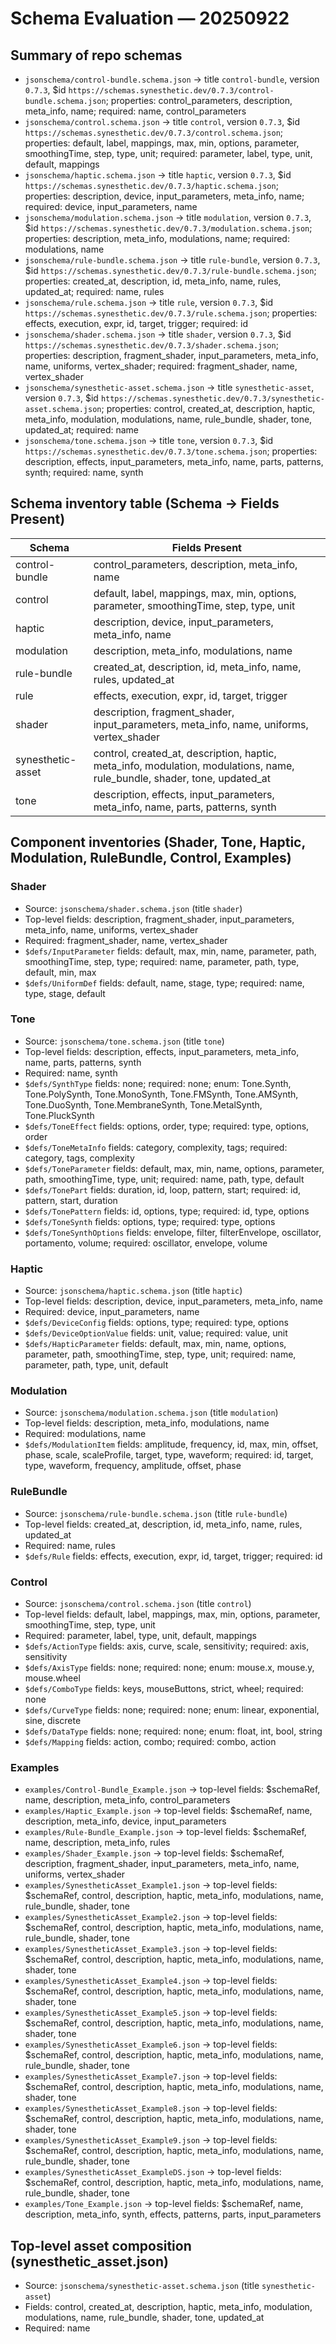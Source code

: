 # Schema Evaluation — 20250922

## Summary of repo schemas
- `jsonschema/control-bundle.schema.json` → title `control-bundle`, version `0.7.3`, $id `https://schemas.synesthetic.dev/0.7.3/control-bundle.schema.json`; properties: control_parameters, description, meta_info, name; required: name, control_parameters
- `jsonschema/control.schema.json` → title `control`, version `0.7.3`, $id `https://schemas.synesthetic.dev/0.7.3/control.schema.json`; properties: default, label, mappings, max, min, options, parameter, smoothingTime, step, type, unit; required: parameter, label, type, unit, default, mappings
- `jsonschema/haptic.schema.json` → title `haptic`, version `0.7.3`, $id `https://schemas.synesthetic.dev/0.7.3/haptic.schema.json`; properties: description, device, input_parameters, meta_info, name; required: device, input_parameters, name
- `jsonschema/modulation.schema.json` → title `modulation`, version `0.7.3`, $id `https://schemas.synesthetic.dev/0.7.3/modulation.schema.json`; properties: description, meta_info, modulations, name; required: modulations, name
- `jsonschema/rule-bundle.schema.json` → title `rule-bundle`, version `0.7.3`, $id `https://schemas.synesthetic.dev/0.7.3/rule-bundle.schema.json`; properties: created_at, description, id, meta_info, name, rules, updated_at; required: name, rules
- `jsonschema/rule.schema.json` → title `rule`, version `0.7.3`, $id `https://schemas.synesthetic.dev/0.7.3/rule.schema.json`; properties: effects, execution, expr, id, target, trigger; required: id
- `jsonschema/shader.schema.json` → title `shader`, version `0.7.3`, $id `https://schemas.synesthetic.dev/0.7.3/shader.schema.json`; properties: description, fragment_shader, input_parameters, meta_info, name, uniforms, vertex_shader; required: fragment_shader, name, vertex_shader
- `jsonschema/synesthetic-asset.schema.json` → title `synesthetic-asset`, version `0.7.3`, $id `https://schemas.synesthetic.dev/0.7.3/synesthetic-asset.schema.json`; properties: control, created_at, description, haptic, meta_info, modulation, modulations, name, rule_bundle, shader, tone, updated_at; required: name
- `jsonschema/tone.schema.json` → title `tone`, version `0.7.3`, $id `https://schemas.synesthetic.dev/0.7.3/tone.schema.json`; properties: description, effects, input_parameters, meta_info, name, parts, patterns, synth; required: name, synth

## Schema inventory table (Schema → Fields Present)
| Schema | Fields Present |
| --- | --- |
| control-bundle | control_parameters, description, meta_info, name |
| control | default, label, mappings, max, min, options, parameter, smoothingTime, step, type, unit |
| haptic | description, device, input_parameters, meta_info, name |
| modulation | description, meta_info, modulations, name |
| rule-bundle | created_at, description, id, meta_info, name, rules, updated_at |
| rule | effects, execution, expr, id, target, trigger |
| shader | description, fragment_shader, input_parameters, meta_info, name, uniforms, vertex_shader |
| synesthetic-asset | control, created_at, description, haptic, meta_info, modulation, modulations, name, rule_bundle, shader, tone, updated_at |
| tone | description, effects, input_parameters, meta_info, name, parts, patterns, synth |

## Component inventories (Shader, Tone, Haptic, Modulation, RuleBundle, Control, Examples)
### Shader
- Source: `jsonschema/shader.schema.json` (title `shader`)
- Top-level fields: description, fragment_shader, input_parameters, meta_info, name, uniforms, vertex_shader
- Required: fragment_shader, name, vertex_shader
- `$defs/InputParameter` fields: default, max, min, name, parameter, path, smoothingTime, step, type; required: name, parameter, path, type, default, min, max
- `$defs/UniformDef` fields: default, name, stage, type; required: name, type, stage, default

### Tone
- Source: `jsonschema/tone.schema.json` (title `tone`)
- Top-level fields: description, effects, input_parameters, meta_info, name, parts, patterns, synth
- Required: name, synth
- `$defs/SynthType` fields: none; required: none; enum: Tone.Synth, Tone.PolySynth, Tone.MonoSynth, Tone.FMSynth, Tone.AMSynth, Tone.DuoSynth, Tone.MembraneSynth, Tone.MetalSynth, Tone.PluckSynth
- `$defs/ToneEffect` fields: options, order, type; required: type, options, order
- `$defs/ToneMetaInfo` fields: category, complexity, tags; required: category, tags, complexity
- `$defs/ToneParameter` fields: default, max, min, name, options, parameter, path, smoothingTime, type, unit; required: name, path, type, default
- `$defs/TonePart` fields: duration, id, loop, pattern, start; required: id, pattern, start, duration
- `$defs/TonePattern` fields: id, options, type; required: id, type, options
- `$defs/ToneSynth` fields: options, type; required: type, options
- `$defs/ToneSynthOptions` fields: envelope, filter, filterEnvelope, oscillator, portamento, volume; required: oscillator, envelope, volume

### Haptic
- Source: `jsonschema/haptic.schema.json` (title `haptic`)
- Top-level fields: description, device, input_parameters, meta_info, name
- Required: device, input_parameters, name
- `$defs/DeviceConfig` fields: options, type; required: type, options
- `$defs/DeviceOptionValue` fields: unit, value; required: value, unit
- `$defs/HapticParameter` fields: default, max, min, name, options, parameter, path, smoothingTime, step, type, unit; required: name, parameter, path, type, unit, default

### Modulation
- Source: `jsonschema/modulation.schema.json` (title `modulation`)
- Top-level fields: description, meta_info, modulations, name
- Required: modulations, name
- `$defs/ModulationItem` fields: amplitude, frequency, id, max, min, offset, phase, scale, scaleProfile, target, type, waveform; required: id, target, type, waveform, frequency, amplitude, offset, phase

### RuleBundle
- Source: `jsonschema/rule-bundle.schema.json` (title `rule-bundle`)
- Top-level fields: created_at, description, id, meta_info, name, rules, updated_at
- Required: name, rules
- `$defs/Rule` fields: effects, execution, expr, id, target, trigger; required: id

### Control
- Source: `jsonschema/control.schema.json` (title `control`)
- Top-level fields: default, label, mappings, max, min, options, parameter, smoothingTime, step, type, unit
- Required: parameter, label, type, unit, default, mappings
- `$defs/ActionType` fields: axis, curve, scale, sensitivity; required: axis, sensitivity
- `$defs/AxisType` fields: none; required: none; enum: mouse.x, mouse.y, mouse.wheel
- `$defs/ComboType` fields: keys, mouseButtons, strict, wheel; required: none
- `$defs/CurveType` fields: none; required: none; enum: linear, exponential, sine, discrete
- `$defs/DataType` fields: none; required: none; enum: float, int, bool, string
- `$defs/Mapping` fields: action, combo; required: combo, action

### Examples
- `examples/Control-Bundle_Example.json` → top-level fields: $schemaRef, name, description, meta_info, control_parameters
- `examples/Haptic_Example.json` → top-level fields: $schemaRef, name, description, meta_info, device, input_parameters
- `examples/Rule-Bundle_Example.json` → top-level fields: $schemaRef, name, description, meta_info, rules
- `examples/Shader_Example.json` → top-level fields: $schemaRef, description, fragment_shader, input_parameters, meta_info, name, uniforms, vertex_shader
- `examples/SynestheticAsset_Example1.json` → top-level fields: $schemaRef, control, description, haptic, meta_info, modulations, name, rule_bundle, shader, tone
- `examples/SynestheticAsset_Example2.json` → top-level fields: $schemaRef, control, description, haptic, meta_info, modulations, name, rule_bundle, shader, tone
- `examples/SynestheticAsset_Example3.json` → top-level fields: $schemaRef, control, description, haptic, meta_info, modulations, name, shader, tone
- `examples/SynestheticAsset_Example4.json` → top-level fields: $schemaRef, control, description, haptic, meta_info, modulations, name, shader, tone
- `examples/SynestheticAsset_Example5.json` → top-level fields: $schemaRef, control, description, haptic, meta_info, modulations, name, shader, tone
- `examples/SynestheticAsset_Example6.json` → top-level fields: $schemaRef, control, description, haptic, meta_info, modulations, name, rule_bundle, shader, tone
- `examples/SynestheticAsset_Example7.json` → top-level fields: $schemaRef, control, description, haptic, meta_info, modulations, name, shader, tone
- `examples/SynestheticAsset_Example8.json` → top-level fields: $schemaRef, control, description, haptic, meta_info, modulations, name, shader, tone
- `examples/SynestheticAsset_Example9.json` → top-level fields: $schemaRef, control, description, haptic, meta_info, modulations, name, rule_bundle, shader, tone
- `examples/SynestheticAsset_ExampleDS.json` → top-level fields: $schemaRef, control, description, haptic, meta_info, modulations, name, rule_bundle, shader, tone
- `examples/Tone_Example.json` → top-level fields: $schemaRef, name, description, meta_info, synth, effects, patterns, parts, input_parameters

## Top-level asset composition (synesthetic_asset.json)
- Source: `jsonschema/synesthetic-asset.schema.json` (title `synesthetic-asset`)
- Fields: control, created_at, description, haptic, meta_info, modulation, modulations, name, rule_bundle, shader, tone, updated_at
- Required: name
